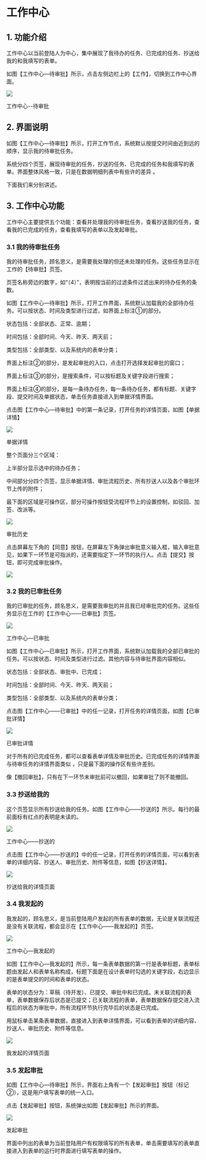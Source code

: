 # 工作中心

## 1. 功能介绍 

工作中心以当前登陆人为中心，集中展现了我待办的任务、已完成的任务、抄送给我的和我填写的表单。

如图【工作中心—待审批】所示，点击左侧边栏上的【工作】，切换到工作中心界面。


![](/articles/form/3-/images/image26.png)

工作中心--待审批

## 2. 界面说明 

如图【工作中心—待审批】所示，打开工作节点，系统默认按提交时间由近到远的顺序，显示我的待审批任务。

系统分四个页签，展现待审批的任务，抄送的任务、已完成的任务和我填写的表单。界面整体风格一致，只是在数据明细列表中有些许的差异 。

下面我们来分别讲述。


## 3. 工作中心功能 

工作中心主要提供五个功能：查看并处理我的待审批任务，查看抄送我的任务，查看我的已完成的任务，查看我填写的表单以及发起审批。


### 3.1 我的待审批任务 

我的待审批任务，顾名思义，是需要我处理的但还未处理的任务。这些任务显示在工作的【待审批】页签。

页签名称旁边的数字，如“（4）”，表明按当前的过滤条件过滤出来的待办任务的条数。

如图【工作中心—待审批】所示，打开工作界面，系统默认加载我的全部待办任务。可以按状态、时间及类型进行过滤，如界面上标注①的部分。

状态包括：全部状态、正常、逾期；

时间包括：全部时间、今天、昨天、两天前；

类型包括：全部类型、以及系统内的表单分类；

界面上标注②的部分，是发起审批的入口，点击打开选择发起审批的窗口；

界面上标注③的部分，是搜索条件，可以按标题及关键字段进行搜索；

界面上标注④的部分，是每一条待办任务，每一条待办任务，都有标题、关键字段、提交时间及单据状态，单击任务直接进入到单据详情界面。

点击图【工作中心—待审批】中的第一条记录，打开任务的详情页面，如图【单据详情】


![](/articles/form/3-/images/image27.png)

单据详情

整个页面分三个区域：

上半部分显示选中的待办任务；

中间部分分四个页签，显示单据详情、审批流程历史、所有抄送人以及各个审批环节上传的附件；

最下面的区域是可操作区，部分可操作按钮受流程环节上的设置控制，如驳回、加签、改派等。

![](/articles/form/3-/images/image28.png)

审批历史

点击屏幕左下角的【同意】按钮，在屏幕左下角弹出审批意义输入框，输入审批意见，如果下一环节是可指派的，还需要指定下一环节的执行人。点击【提交】按钮，即可完成审批操作。

![](/articles/form/3-/images/image29.png)



### 3.2 我的已审批任务 

我的已审批的任务，顾名思义，是需要我审批的并且我已经审批完的任务。这些任务显示在工作的【工作中心——已审批】页签。


![](/articles/form/3-/images/image30.png)

工作中心—已审批

如图【工作中心—已审批】所示，打开工作界面，系统默认加载我的全部已审批的任务。可以按状态、时间及类型进行过滤。其他内容与待审批界面内容相似。

状态包括：全部状态、审批中、已完成；

时间包括：全部时间、今天、昨天、两天前；

类型包括：全部类型、以及系统内的表单分类；

点击图【工作中心——已审批】中的任一记录，打开任务的详情页面，如图【已审批详情】

![](/articles/form/3-/images/image31.png)

已审批详情

对于所有的已完成任务，都可以查看表单详情及审批历史。已完成任务的详情界面与待审任务的详情界面类似 ，只是最下面的操作区有些许差别。

像【撤回审批】，只有在下一环节未审批前可以撤回，如果审批了则不能撤回。



### 3.3 抄送给我的 

这个页签显示所有抄送给我的任务。如图【工作中心——抄送的】所示。每行的最前面标有红点的表明是未读的。

![](/articles/form/3-/images/image32.png)

工作中心——抄送的

点击图【工作中心——抄送的】中的任一记录，打开任务的详情页面，可以看到表单的详细内容、抄送人、审批历史、附件等信息，如图【抄送详情】。

![](/articles/form/3-/images/image33.png)


抄送给我的详情页面


### 3.4 我发起的

我发起的，顾名思义，是当前登陆用户发起的所有表单的数据，无论是关联流程还是没有关联流程，都会显示在【工作中心——我发起的】页签。

![](/articles/form/3-/images/image34.png)

工作中心—我发起的

如图【工作中心—我发起的】所示，每一条表单数据的第一行是表单标题，表单标题由发起人和表单名称构成，标题下面是在设计表单时勾选的关键字段，右边显示的是表单提交的时间和表单的状态。

表单的状态分为：草稿（待开发）、已提交、审批中和已完成。未关联流程的表单，表单数据保存后状态是已提交；已关联流程的表单，表单数据保存提交进入流程后的状态为审批中，所有流程环节执行完毕后的状态是已完成。

用鼠标单击某条表单数据，直接进入到表单详情界面，可以看到表单的详细内容、抄送人、审批历史、附件等信息。

![](/articles/form/3-/images/image35.png)

我发起的详情页面


### 3.5 发起审批

如图【工作中心—待审批】所示，界面右上角有一个【发起审批】按钮（标记②），这是用户填写表单的统一入口。

点击【发起审批】按钮，系统弹出如图【发起审批】所示的界面。

![](/articles/form/3-/images/image36.png)


发起审批



界面中列出的表单为当前登陆用户有权限填写的所有表单，单击需要填写的表单直接进入到表单的运行时界面进行填写表单的操作。


